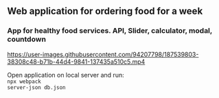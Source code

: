 ## Web application for ordering food for a week
### App for healthy food services. API, Slider, calculator, modal, countdown 

https://user-images.githubusercontent.com/94207798/187539803-38308c48-b71b-44d4-9841-137435a510c5.mp4

Open application on local server and run: <br>
`npx webpack` <br>
`server-json db.json`
